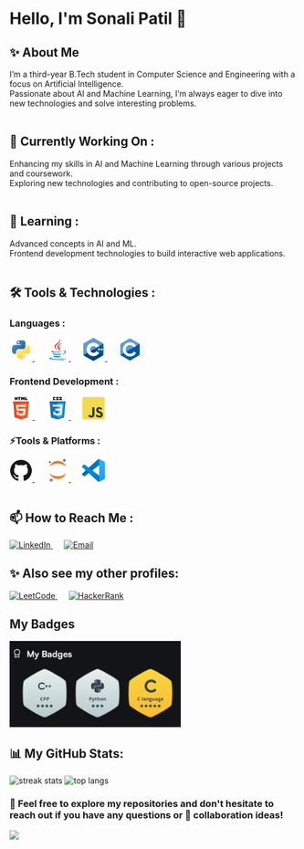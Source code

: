 <!--
**Sonali2314/Sonali2314** is a ✨ _special_ ✨ repository because its `README.md` (this file) appears on your GitHub profile.

Here are some ideas to get you started:

- 🔭 I’m currently working on ...
- 🌱 I’m currently learning ...
- 👯 I’m looking to collaborate on ...
- 🤔 I’m looking for help with ...
- 💬 Ask me about ...
- 📫 How to reach me: ...
- 😄 Pronouns: ...
- ⚡ Fun fact: ...
-->
# Hello, I'm Sonali Patil 👋

## ✨ About Me
I’m a third-year B.Tech student in Computer Science and Engineering with a focus on Artificial Intelligence.<br/>
Passionate about AI and Machine Learning, I’m always eager to dive into new technologies and solve interesting problems.<br/><br/>

## 🔭 Currently Working On :
Enhancing my skills in AI and Machine Learning through various projects and coursework.<br/>
Exploring new technologies and contributing to open-source projects.<br/><br/>

## 🌱 Learning :
Advanced concepts in AI and ML.<br/>
Frontend development technologies to build interactive web applications.<br/><br/>

## 🛠️ Tools & Technologies :

### Languages :
<p align="left">
  <a href="https://www.python.org" target="_blank" rel="noreferrer">
    <img src="https://raw.githubusercontent.com/devicons/devicon/master/icons/python/python-original.svg" alt="python" width="40" height="40" style="margin-right: 50 px;"/> 
  </a>
  &nbsp;&nbsp;&nbsp;&nbsp;
  <a href="https://www.java.com" target="_blank" rel="noreferrer">
    <img src="https://raw.githubusercontent.com/devicons/devicon/master/icons/java/java-original.svg" alt="java" width="40" height="40" style="margin-right: 50 px;"/> 
  </a> 
  &nbsp;&nbsp;&nbsp;&nbsp;
  <a href="https://www.w3schools.com/cpp/" target="_blank" rel="noreferrer"> 
    <img src="https://raw.githubusercontent.com/devicons/devicon/master/icons/cplusplus/cplusplus-original.svg" alt="cplusplus" width="40" height="40" style="margin-right: 50 px;"/> 
  </a>
  &nbsp;&nbsp;&nbsp;&nbsp;
  <a href="https://www.cprogramming.com/" target="_blank" rel="noreferrer"> 
    <img src="https://raw.githubusercontent.com/devicons/devicon/master/icons/c/c-original.svg" alt="c" width="40" height="40"/> 
  </a>
</p>

### Frontend Development :
<p align="left">
  <a href="https://www.w3.org/html/" target="_blank" rel="noreferrer">
  <img src="https://raw.githubusercontent.com/devicons/devicon/master/icons/html5/html5-original-wordmark.svg" alt="html5" width="40" height="40"/> </a> 
  &nbsp;&nbsp;&nbsp;&nbsp;
  <a href="https://www.w3schools.com/css/" target="_blank" rel="noreferrer"> 
  <img src="https://raw.githubusercontent.com/devicons/devicon/master/icons/css3/css3-original-wordmark.svg" alt="css3" width="40" height="40"/> </a>
  &nbsp;&nbsp;&nbsp;&nbsp;
  <a href="https://developer.mozilla.org/en-US/docs/Web/JavaScript" target="_blank" rel="noreferrer"> 
  <img src="https://raw.githubusercontent.com/devicons/devicon/master/icons/javascript/javascript-original.svg" alt="javascript" width="40" height="40"/> </a>
</p>

### ⚡Tools & Platforms :
 <p align="left">
 <a href="https://www.github.com/" target="_blank" rel="noreferrer">
    <img src="https://raw.githubusercontent.com/devicons/devicon/master/icons/github/github-original.svg" alt="github" width="40" height="40"/> </a>
  &nbsp;&nbsp;&nbsp;&nbsp;
  <a href="https://www.jupyter.org/" target="_blank" rel="noreferrer"> 
  <img src="https://raw.githubusercontent.com/devicons/devicon/master/icons/jupyter/jupyter-original.svg" alt="jupyter notebook" width="40" height="40"/> </a>
   &nbsp;&nbsp;&nbsp;&nbsp;
<a href="https://www.vscode.dev/" target="_blank" rel="noreferrer"> 
  <img src="https://raw.githubusercontent.com/devicons/devicon/master/icons/vscode/vscode-original.svg" alt="vscode" width="40" height="40" /> 
</a
<br/><br/><br/>

## 📫 How to Reach Me :

<a href="https://www.linkedin.com/in/sonali-patil-662388257?utm_source=share&utm_campaign=share_via&utm_content=profile&utm_medium=android_app" target="_blank">
  <img src="https://img.shields.io/badge/Connect_with_me_on-LinkedIn-0A66C2?style=for-the-badge&logo=linkedin&logoColor=white" alt="LinkedIn">
</a>
&nbsp;&nbsp;&nbsp;&nbsp;
<a href="mailto:sonaligolden23@gmail.com" target="_blank">
  <img src="https://img.shields.io/badge/Email-Send-blue?style=for-the-badge&logo=gmail&logoColor=white" alt="Email">
</a>
<br/>

## ✨ Also see my other profiles:

<a href="https://leetcode.com/u/sonaligolden23/" target="_blank">
  <img src="https://img.shields.io/badge/LeetCode-Challenge_Yourself-FFA116?style=for-the-badge&logo=leetcode&logoColor=white" alt="LeetCode">
</a>
&nbsp;&nbsp;&nbsp;&nbsp;
<a href="https://www.hackerrank.com/profile/sonaligolden23" target="_blank">
  <img src="https://img.shields.io/badge/HackerRank-Practice-green?style=for-the-badge&logo=hackerrank&logoColor=white" alt="HackerRank">
</a>

## My Badges

<a href="https://www.hackerrank.com/profile/sonaligolden23" target="_blank">
    <img src="badges_hackerrank.png" alt="My Badges in HackerRank" width="300">
</a>


## 📊 My GitHub Stats:
<p align="left">
    <img width="390" src="https://streak-stats.demolab.com/?user=Sonali2314&count_private=true&theme=react&border_radius=10" alt="streak stats"/>
    <img width="325" src="https://github-readme-stats.vercel.app/api/top-langs/?username=Sonali2314&hide=HTML&langs_count=8&layout=compact&theme=react&border_radius=10&size_weight=0.5&count_weight=0.5&exclude_repo=github-readme-stats" alt="top langs"/>
</p>



### 🌟 Feel free to explore my repositories and don't hesitate to reach out if you have any questions or 🤝 collaboration ideas! 

[![](https://visitcount.itsvg.in/api?id=Sonali2314&label=Profile%20Activity&color=2&icon=2&pretty=true)](https://visitcount.itsvg.in)

